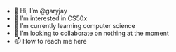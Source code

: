 - 👋 Hi, I’m @garyjay
- 👀 I’m interested in CS50x
- 🌱 I’m currently learning computer science
- 💞️ I’m looking to collaborate on nothing at the moment
- 📫 How to reach me here

<!---
garyjay/garyjay is a ✨ special ✨ repository because its `README.md` (this file) appears on your GitHub profile.
You can click the Preview link to take a look at your changes.
--->
